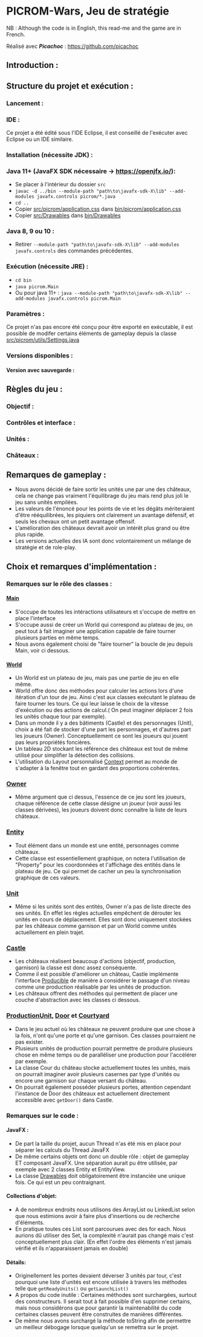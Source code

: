 # PICROM-Wars, Jeu de stratégie
NB : Although the code is in English, this read-me and the game are in French.

Réalisé avec ***Picachoc*** : https://github.com/picachoc





## Introduction :





## Structure du projet et exécution :
### Lancement :
### IDE :
Ce projet a été édité sous l'IDE Eclipse, il est conseillé de l'exécuter avec Eclipse ou un IDE similaire.
### Installation (nécessite JDK) :
### Java 11+ (JavaFX SDK nécessaire -> <https://openjfx.io/>):
* Se placer à l'intérieur du dossier `src`
* `javac -d ../bin --module-path "path\to\javafx-sdk-X\lib" --add-modules javafx.controls picrom/*.java`
* `cd ..`
* Copier [src/picrom/application.css](src/picrom/application.css) dans [bin/picrom/application.css](bin/picrom/application.css)
* Copier [src/Drawables](src/Drawables) dans [bin/Drawables](bin/Drawables)

### Java 8, 9 ou 10 :
* Retirer `--module-path "path\to\javafx-sdk-X\lib" --add-modules javafx.controls` des commandes précédentes.

### Exécution (nécessite JRE) :
* `cd bin`
* `java picrom.Main`
* Ou pour java 11+ : `java --module-path "path\to\javafx-sdk-X\lib" --add-modules javafx.controls picrom.Main`

### Paramètres :
Ce projet n'as pas encore été conçu pour être exporté en exécutable, il est possible de modifer certains éléments de gameplay depuis la classe [src/picrom/utils/Settings.java](src/picrom/utils/Settings.java)


### Versions disponibles :
#### Version avec sauvegarde :





## Règles du jeu :
### Objectif :
### Contrôles et interface :
### Unités :
### Châteaux :









## Remarques de gameplay :
* Nous avons décidé de faire sortir les unités une par une des châteaux, cela ne change pas vraiment l'équilibrage du jeu mais rend plus joli le jeu sans unités empilées.
* Les valeurs de l'énoncé pour les points de vie et les dégâts mériteraient d'être rééquilibrées, les piquiers ont clairement un avantage défensif, et seuls les chevaux ont un petit avantage offensif.
* L'amélioration des châteaux devrait avoir un intérêt plus grand ou être plus rapide.
* Les versions actuelles des IA sont donc volontairement un mélange de stratégie et de role-play.







## Choix et remarques d'implémentation :
### Remarques sur le rôle des classes :

#### [Main](src/picrom/Main.java)
* S'occupe de toutes les intéractions utilisateurs et s'occupe de mettre en place l'interface
* S'occupe aussi de créer un World qui correspond au plateau de jeu, on peut tout à fait imaginer une application capable de faire tourner plusieurs parties en même temps.
* Nous avons également choisi de "faire tourner" la boucle de jeu depuis Main, voir ci dessous.

#### [World](src/picrom/gameboard/World.java)
* Un World est un plateau de jeu, mais pas une partie de jeu en elle même.
* World offre donc des méthodes pour calculer les actions lors d'une itération d'un tour de jeu. Ainsi c'est aux classes exécutant le plateau de faire tourner les tours. Ce qui leur laisse le choix de la vitesse d'exécution ou des actions de calcul.( On peut imaginer déplacer 2 fois les unités chaque tour par exemple).
* Dans un monde il y a des bâtiments (Castle) et des personnages (Unit), choix a été fait de stocker d'une part les personnages, et d'autres part les joueurs (Owner). Conceptuellement ce sont les joueurs qui jouent pas leurs propriétés foncières.
* Un tableau 2D stockant les référence des châteaux est tout de même utilisé pour simplifier la détection des collisions.
* L'utilisation du Layout personnalisé [Context](src/picrom/gameboard/Context.java) permet au monde de s'adapter à la fenêtre tout en gardant des proportions cohérentes.

### [Owner](src/picrom/owner/Owner.java)
* Même argument que ci dessus, l'essence de ce jeu sont les joueurs, chaque référence de cette classe désigne un joueur (voir aussi les classes dérivées), les joueurs doivent donc connaître la liste de leurs châteaux.

### [Entity](src/picrom/entity/Entity.java)
* Tout élément dans un monde est une entité, personnages comme châteaux.
* Cette classe est essentiellement graphique, on notera l'utilisation de "Property" pour les coordonnées et l'affichage des entités dans le plateau de jeu. Ce qui permet de cacher un peu la synchronisation graphique de ces valeurs.

### [Unit](src/picrom/entity/unit/Unit.java)
* Même si les unités sont des entités, Owner n'a pas de liste directe des ses unités. En effet les règles actuelles empêchent de dérouter les unités en cours de déplacement. Elles sont donc uniquement stockées par les châteaux comme garnison et par un World comme unités actuellement en plein trajet.

### [Castle](src/picrom/entity/castle/Castle.java)
* Les châteaux réalisent beaucoup d'actions (objectif, production, garnison) la classe est donc assez conséquente.
* Comme il est possible d'améliorer un château, Castle implémente l'interface [Producible](src/picrom/entity/castle/Producible.java) de manière à considérer le passage d'un niveau comme une production réalisable par les unités de production.
* Les châteaux offrent des méthodes qui permettent de placer une couche d'abstraction avec les classes ci dessous.

### [ProductionUnit](src/picrom/entity/castle/ProductionUnit.java), [Door](src/picrom/entity/castle/Door.java) et [Courtyard](src/picrom/entity/castle/Courtyard.java)
* Dans le jeu actuel où les châteaux ne peuvent produire que une chose à la fois, n'ont qu'une porte et qu'une garnison. Ces classes pourraient ne pas exister.
* Plusieurs unités de production pourrait permettre de produire plusieurs chose en même temps ou de paralléliser une production pour l'accélérer par exemple.
* La classe Cour du château stocke actuellement toutes les unités, mais on pourrait imaginer avoir plusieurs casernes par type d'unités ou encore une garnison sur chaque versant du château.
* On pourrait également posséder plusieurs portes, attention cependant l'instance de Door des châteaux est actuellement directement accessible avec `getDoor()` dans Castle.

### Remarques sur le code :

#### JavaFX :

* De part la taille du projet, aucun Thread n'as été mis en place pour séparer les calculs du Thread JavaFX
* De même certains objets ont donc un double rôle : objet de gameplay ET composant JavaFX.
 Une séparation aurait pu être utilisée, par exemple avec 2 classes Entity et EntityView.
* La classe [Drawables](src/picrom/utils/Drawables.java) doit obligatoirement être instanciée une unique fois. Ce qui est un peu contraignant.

#### Collections d'objet:

* A de nombreux endroits nous utilisons des ArrayList ou LinkedList selon que nous estimions avoir à faire plus d'insertions ou de recherche d'éléments.
* En pratique toutes ces List sont parcourues avec des for each. Nous aurions dû utiliser des Set, la complexité n'aurait pas changé mais c'est conceptuellement plus clair. (En effet l'ordre des éléments n'est jamais vérifié et ils n'apparaissent jamais en double)

#### Détails:
* Originellement les portes devaient déverser 3 unités par tour, c'est pourquoi une liste d'unités est encore utilisée à travers les méthodes telle que `getReadyUnits()` ou `getLaunchList()`
* A propos du code inutile : Certaines méthodes sont surchargées, surtout des constructeurs. Il serait tout à fait possible d'en supprimer certains, mais nous considérons que pour garantir la maintenabilité du code certaines classes peuvent être construites de manières différentes.
* De même nous avons surchargé la méthode toString afin de permettre un meilleur débogage lorsque quelqu'un se remettra sur le projet.





